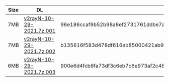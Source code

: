 |    Size   |     DL  | sha512sum |
|  ---  |  ---  |  ---  |
| 7MB | [v2rayN-10-29-2021.7z.001](https://cdn.jsdelivr.net/gh/googleians/v2rayN@main/v2rayN-10-29-2021.7z.001) | 96e186ccaf9b52b98a8ef2731761ddbe7ac255c5c8cca6b89ebb1d586c6ab59f4eda50806161d5328411f8dd80f43c4468ed98f55ff0261db2b93dc58a7cd4f6 |
| 7MB | [v2rayN-10-29-2021.7z.002](https://cdn.jsdelivr.net/gh/googleians/v2rayN@main/v2rayN-10-29-2021.7z.002) | b135616f583d478df616eb85000421ab924d7e8f3f9c54f2781ff2d1ad159fedcf07cdb9208a2d2a7eeaaef931cc669ac1239e58a48929d4bb630f75385142fe |
| 6MB | [v2rayN-10-29-2021.7z.003](https://cdn.jsdelivr.net/gh/googleians/v2rayN@main/v2rayN-10-29-2021.7z.003) | 900e6d4fcb6fa73df3c6eb7c6e973af2c48537f6da80dff4bd50bdba470f48a389ab1d459fa3145f186e35b59302358ba802aa0cb1638d7212b486aed1eb730d |
